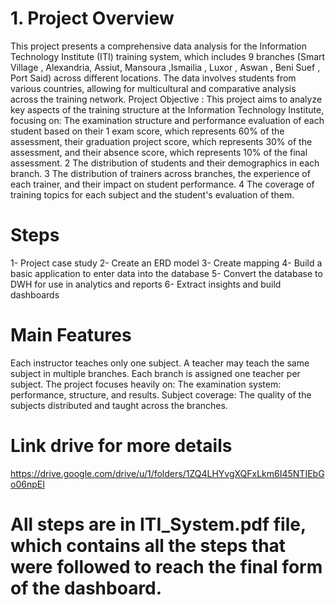 # 1. Project Overview
This project presents a comprehensive data analysis for the Information Technology Institute (ITI) training system, which includes 9 branches (Smart Village , Alexandria, Assiut, Mansoura ,Ismailia , Luxor , Aswan , Beni Suef , Port Said) across different locations. The data involves students from various countries, allowing for multicultural and comparative analysis across the training network. Project Objective :
This project aims to analyze key aspects of the training structure at the Information Technology Institute, focusing on: The examination structure and performance evaluation of each student based on their 
1 exam score, which represents 60% of the assessment, their graduation project score, which represents 30% of the assessment, and their absence score, which represents 10% of the final assessment.
2 The distribution of students and their demographics in each branch.
3 The distribution of trainers across branches, the experience of each trainer, and their
impact on student performance.
4 The coverage of training topics for each subject and the student's evaluation of them.

# Steps
1- Project case study 
2- Create an ERD model
3- Create mapping
4- Build a basic application to enter data into the database
5- Convert the database to DWH for use in analytics and reports
6- Extract insights and build dashboards 

# Main Features
Each instructor teaches only one subject. A teacher may teach the same subject in multiple branches. Each branch is assigned one teacher per subject. The project focuses heavily on: The examination system: performance, structure, and results. Subject coverage: The quality of the subjects distributed and taught across the branches.

# Link drive for more details
https://drive.google.com/drive/u/1/folders/1ZQ4LHYvgXQFxLkm6I45NTIEbGo06npEI
# All steps are in ITI_System.pdf file, which contains all the steps that were followed to reach the final form of the dashboard.

